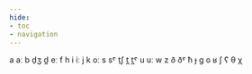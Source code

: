 ```yaml
---
hide:
- toc
- navigation
---
```

a
aː
b
d̠ʒ
d̪
eː
f
h
i
iː
j
k
oː
s
sˤ
t̠ʃ
t̪
t̪ˤ
u
uː
w
z
ð
ðˤ
ħ
ɟ
ɡ
ɢ
ʁ
ʃ
ʕ
θ
χ
